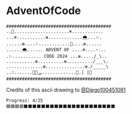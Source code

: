 # AdventOfCode

```
########################################
..💫.....................❄️............
...❄️...........❆.............🌨️...✨.
......❆....✨............💫....❆......
......🌨️...... ADVENT OF ....❄️....⋆...
.✨........... CODE 2024 ...❆...../_\..
...........❆..........❆........../___\.
..............❆...............❆./_____\
..☃️.......🦌🦌🛷.............🎁.| |🎁
########################################
```
Credits of this ascii drawing to [@Diego100451091](https://github.com/Diego100451091)

```
Progress: 4/25
🟩🟩🟩🟩⬛⬛⬛⬛⬛⬛⬛⬛⬛⬛⬛⬛⬛⬛⬛⬛⬛⬛⬛⬛⬛
```
